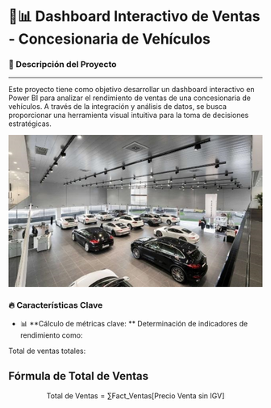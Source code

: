 🚗📊 Dashboard Interactivo de Ventas - Concesionaria de Vehículos
=============

### 📌 Descripción del Proyecto
                
----
Este proyecto tiene como objetivo desarrollar un dashboard interactivo en Power BI para analizar el rendimiento de ventas de una concesionaria de vehículos. A través de la integración y análisis de datos, se busca proporcionar una herramienta visual intuitiva para la toma de decisiones estratégicas.

![](/images/01.jpg)

### 🔥 Características Clave

- 📊 **Cálculo de métricas clave: **
	Determinación de indicadores de rendimiento como:

Total de ventas totales:
## Fórmula de Total de Ventas

$$
\text{Total de Ventas} = \sum \text{Fact\_Ventas[Precio Venta sin IGV]}
$$
